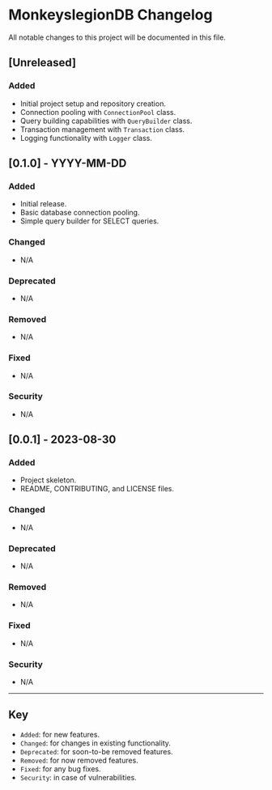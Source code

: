# MonkeyslegionDB Changelog

All notable changes to this project will be documented in this file.

## [Unreleased]

### Added
- Initial project setup and repository creation.
- Connection pooling with `ConnectionPool` class.
- Query building capabilities with `QueryBuilder` class.
- Transaction management with `Transaction` class.
- Logging functionality with `Logger` class.

## [0.1.0] - YYYY-MM-DD

### Added
- Initial release.
- Basic database connection pooling.
- Simple query builder for SELECT queries.

### Changed
- N/A

### Deprecated
- N/A

### Removed
- N/A

### Fixed
- N/A

### Security
- N/A

## [0.0.1] - 2023-08-30

### Added
- Project skeleton.
- README, CONTRIBUTING, and LICENSE files.

### Changed
- N/A

### Deprecated
- N/A

### Removed
- N/A

### Fixed
- N/A

### Security
- N/A

---

## Key

- `Added`: for new features.
- `Changed`: for changes in existing functionality.
- `Deprecated`: for soon-to-be removed features.
- `Removed`: for now removed features.
- `Fixed`: for any bug fixes.
- `Security`: in case of vulnerabilities.
